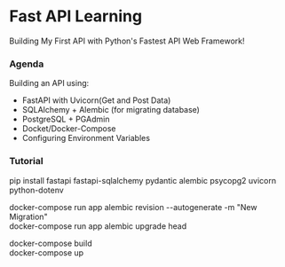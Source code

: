 
# Fast API Learning

Building My First API with Python's Fastest API Web Framework!

### Agenda

Building an API using:

- FastAPI with Uvicorn(Get and Post Data)
- SQLAlchemy + Alembic (for migrating database)
- PostgreSQL + PGAdmin
- Docket/Docker-Compose
- Configuring Environment Variables


### Tutorial

pip install fastapi fastapi-sqlalchemy pydantic alembic psycopg2 uvicorn python-dotenv

docker-compose run app alembic revision --autogenerate -m "New Migration"  
docker-compose run app alembic upgrade head

docker-compose build  
docker-compose up